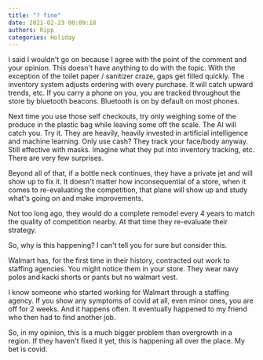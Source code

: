```yaml
---
title: "? fine"
date: 2021-02-23 00:09:18
authors: Ripp
categories: Holiday
---
```


 I said I wouldn't go on because I agree with the point of the comment and your opinion. This doesn't have anything to do with the topic. With the exception of the toilet paper / sanitizer craze, gaps get filled quickly. The inventory system adjusts ordering with every purchase. It will catch upward trends, etc.  If you carry a phone on you, you are tracked throughout the store by bluetooth beacons.  Bluetooth is on by default on most phones.

Next time you use those self checkouts, try only weighing some of the produce in the plastic bag while leaving some off the scale.  The AI will catch you.  Try it.  They are heavily, heavily invested in artificial intelligence and machine learning.  Only use cash? They track your face/body anyway.  Still effective with masks.  Imagine what they put into inventory tracking, etc.  There are very few surprises.

Beyond all of that, if a bottle neck continues, they have a private jet and will show up to fix it.  It doesn't matter how inconsequential of a store, when it comes to re-evaluating the competition, that plane will show up and study what's going on and make improvements.

Not too long ago, they would do a complete remodel every 4 years to match the quality of competition nearby. At that time they re-evaluate their strategy.

So, why is this happening?  I can't tell you for sure but consider this.

Walmart has, for the first time in their history, contracted out work to staffing agencies.  You might notice them in your store.  They wear navy polos and kacki shorts or pants but no walmart vest.

I know someone who started working for Walmart through a staffing agency.  If you show any symptoms of covid at all, even minor ones, you are off for 2 weeks.  And it happens often. It eventually happened to my friend who then had to find another job.

So, in my opinion, this is a much bigger problem than overgrowth in a region.  If they haven't fixed it yet, this is happening all over the place.  My bet is covid.
